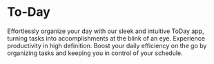 # To-Day
 Effortlessly organize your day with our sleek and intuitive ToDay app, turning tasks into accomplishments at the blink of an eye. Experience productivity in high definition. Boost your daily efficiency on the go by organizing tasks and keeping you in control of your schedule.
